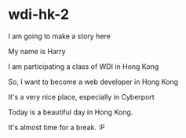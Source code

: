wdi-hk-2
========

I am going to make a story here

My name is Harry

I am participating a class of WDI in Hong Kong

So, I want to become a web developer in Hong Kong

It's a very nice place, especially in Cyberport

Today is a beautiful day in Hong Kong.

It's almost time for a break. :P
